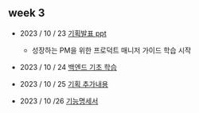 ## week 3
- 2023 / 10 / 23 [기획발표 ppt](./자율기획발표.pdf)
    - 성장하는 PM을 위한 프로덕트 매니저 가이드 학습 시작

- 2023 / 10 / 24 [백엔드 기초 학습](./20231024.pdf)
- 2023 / 10 / 25 [기획 추가내용](./20231025.pdf)
- 2023 / 10 /26 [기능명세서](./또랑또랑%20기능명세서.xlsx)